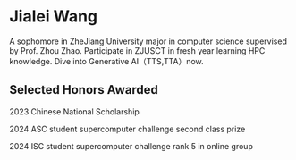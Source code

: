 # Jialei Wang
A sophomore in ZheJiang University major in computer science supervised by Prof. Zhou Zhao. Participate in ZJUSCT in fresh year learning HPC knowledge. Dive into Generative AI（TTS,TTA）now.


## Selected Honors Awarded

2023 Chinese National Scholarship

2024 ASC student supercomputer challenge second class prize

2024 ISC student supercomputer challenge rank 5 in online group
